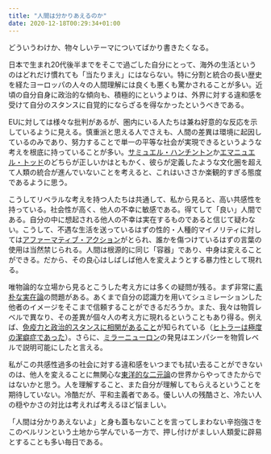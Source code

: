 ```yaml
---
title: "人間は分かりあえるのか"
date: 2020-12-18T00:29:34+01:00
---
```


どういうわけか、物々しいテーマについてばかり書きたくなる。

日本で生まれ20代後半までをそこで過ごした自分にとって、海外の生活というのはどれだけ慣れても「当たりまえ」にはならない。特に分割と統合の長い歴史を経たヨーロッパの人々の人間理解には良くも悪くも驚かされることが多い。近頃の自分自身に政治的な傾向も、積極的にというよりは、外界に対する違和感を受けて自分のスタンスに自覚的にならざるを得なかったというべきである。

EUに対しては様々な批判があるが、圏内にいる人たちは兼ね好意的な反応を示しているように見える。慎重派と思える人でさえも、人間の差異は環境に起因しているのみであり、努力することで単一の平等な社会が実現できるというような考えを根底に持っていることが多い。[サミュエル・ハンチントン](https://ja.wikipedia.org/wiki/%E6%96%87%E6%98%8E%E3%81%AE%E8%A1%9D%E7%AA%81)か[エマニュエル・トッド](https://ja.wikipedia.org/wiki/%E5%B8%9D%E5%9B%BD%E4%BB%A5%E5%BE%8C)のどちらが正しいかはともかく、彼らが定義したような文化圏を超えて人類の統合が進んでいないことを考えると、これはいささか楽観的すぎる態度であるように思う。

こうしてリベラルな考えを持つ人たちは共通して、私から見ると、高い共感性を持っている。社会性が高く、他人の不幸に敏感である。得てして「良い」人間である。自分の中に想起される他人の不幸は実在するものであると信じて疑わない。こうして、不遇な生活を送っているはずの性的・人種的マイノリティに対しては[アファーマティブ・アクション](https://ja.wikipedia.org/wiki/%E3%82%A2%E3%83%95%E3%82%A1%E3%83%BC%E3%83%9E%E3%83%86%E3%82%A3%E3%83%96%E3%83%BB%E3%82%A2%E3%82%AF%E3%82%B7%E3%83%A7%E3%83%B3)がとられ、誰かを傷つけているはずの言葉の使用は当然禁じられる。人間は根源的に同じ「容器」であり、中身は変えることができる。だから、その良心はしばしば他人を変えようとする暴力性として現れる。

唯物論的な立場から見るとこうした考え方には多くの疑問が残る。まず非常に[素朴な実在論](https://ja.wikipedia.org/wiki/%E7%B4%A0%E6%9C%B4%E5%AE%9F%E5%9C%A8%E8%AB%96)の問題がある。あくまで自分の認識力を用いてシュミレーションした他者のイメージをそこまで信頼することができるだろうか。また、我々は物質レベルで異なり、その差異が個々人の考え方に現れるということもあり得る。例えば、[免疫力と政治的スタンスに相関があること](https://en.wikipedia.org/wiki/Disgust)が知られている（[ヒトラーは極度の潔癖症であった](https://www.youtube.com/watch?v=XBu6xI1iUM0)）。さらに、[ミラーニューロン](https://ja.wikipedia.org/wiki/%E3%83%9F%E3%83%A9%E3%83%BC%E3%83%8B%E3%83%A5%E3%83%BC%E3%83%AD%E3%83%B3)の発見はエンパシーを物質レベルで説明可能にしたと言える。

私がこの共感性過多の社会に対する違和感をいつまでも拭い去ることができないのは、他人を変えることに無関心な[東洋的な二元論](https://ja.wikipedia.org/wiki/%E9%99%B0%E9%99%BD)の世界からやってきたからではないかと思う。人を理解すること、また自分が理解してもらえるということを期待していない。冷酷だが、平和主義者である。優しい人の残酷さと、冷たい人の穏やかさの対比は考えれば考えるほど悩ましい。

「人間は分かりあえないよ」と身も蓋もないことを言ってしまわない辛抱強さをこのベルリンという土地から学んでいる一方で、押し付けがましい人類愛に辟易とすることも多い毎日である。
